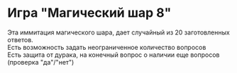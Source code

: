 # Игра "Магический шар 8"

Эта иммитация магического шара, дает случайный из 20 заготовленных ответов.  
Есть возможность задать неограниченное количество вопросов  
Есть защита от дурака, на конечный вопрос о наличии еще вопросов (проверка "да"/"нет")
